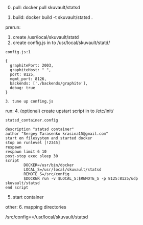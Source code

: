 0. pull:
	docker pull skuvault/statsd

0. build:
	docker build -t skuvault/statsd .

prerun:
1. create /usr/local/skuvault/statd
2. create config.js in to /usr/local/skuvault/statd/
```
config.js:1

{
  graphitePort: 2003,
  graphiteHost: " ",
  port: 8125,
  mgmt_port: 8126,
  backends: ['./backends/graphite'],
  debug: true
}

3. tune up confing.js
```
run:
4. (optional) create upstart script in to /etc/init/
```
statsd_container.config

description "statsd container"
author "Sergey Tarasenko krasina15@gmail.com"
start on filesystem and started docker
stop on runlevel [!2345]
respawn
respawn limit 6 10
post-stop exec sleep 30
script
        DOCKER=/usr/bin/docker
        LOCAL_S=/usr/local/skuvault/statsd
        REMOTE_S=/src/config
        $DOCKER run -v $LOCAL_S:$REMOTE_S -p 8125:8125/udp skuvault/statsd
end script
```
5. start container

other:
6. mapping directories

/src/config==/usr/local/skuvault/statsd
